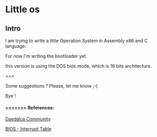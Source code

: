 # Little os


## Intro

I am trying to write a little Operation System in Assembly x86 and C language.

For now I'm writing the bootloader yet.

this version is using the DOS bios mode, which is 16 bits architecture.


===

Some suggestions ? Please, let me know ;-)

Bye !

#### ======= References:

[Daedalus Community](https://youtube.com/playlist?list=PLm3B56ql_akNcvH8vvJRYOc7TbYhRs19M&si=1o62umV5LCkNhu_d)

[BIOS - Interrupt Table](https://en.wikipedia.org/wiki/BIOS_interrupt_call)
